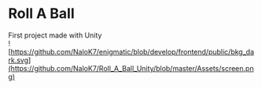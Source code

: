 # Roll A Ball
 
First project made with Unity  
![https://github.com/NaloK7/enigmatic/blob/develop/frontend/public/bkg_dark.svg](https://github.com/NaloK7/Roll_A_Ball_Unity/blob/master/Assets/screen.png)
